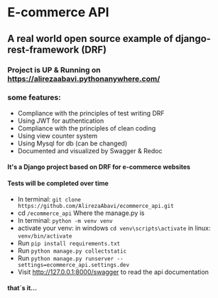 # E-commerce API
## A real world open source example of django-rest-framework (DRF)
### Project is UP & Running on https://alirezaabavi.pythonanywhere.com/
### some features:
- Compliance with the principles of test writing DRF
- Using JWT for authentication
- Compliance with the principles of clean coding
- Using view counter system
- Using Mysql for db (can be changed)
- Documented and visualized by Swagger & Redoc
#### It's a Django project based on DRF for e-commerce websites
#### Tests will be completed over time
- In terminal: `git clone https://github.com/AlirezaAbavi/ecommerce_api.git`
- cd `/ecommerce_api` Where the manage.py is
- In terminal: `python -m venv venv`
- activate your venv: in windows `cd venv\scripts\activate` in linux: `venv/bin/activate`
- Run `pip install requirements.txt`
- Run `python manage.py collectstatic`
- Run `python manage.py runserver --settings=ecommerce_api.settings.dev`
- Visit http://127.0.0.1:8000/swagger to read the api documentation
#### that`s it...
